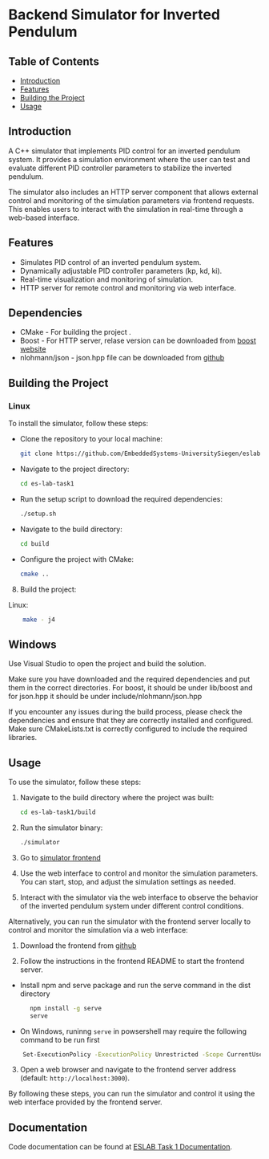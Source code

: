 # Backend Simulator for Inverted Pendulum

## Table of Contents

- [Introduction](#introduction)
- [Features](#features)
- [Building the Project](#building-the-project)
- [Usage](#usage)

## Introduction

A C++ simulator that implements PID control for an inverted pendulum system.
It provides a simulation environment where the user can test and evaluate
different PID controller parameters to stabilize the inverted pendulum.

The simulator also includes an HTTP server component that allows
external control and monitoring of the simulation parameters via frontend requests.
This enables users to interact with the simulation
in real-time through a web-based interface.

## Features

- Simulates PID control of an inverted pendulum system.
- Dynamically adjustable PID controller parameters (kp, kd, ki).
- Real-time visualization and monitoring of simulation.
- HTTP server for remote control and monitoring via web interface.

## Dependencies

- CMake - For building the project .
- Boost - For HTTP server, relase version can be downloaded from [boost website](https://www.boost.org/users/download/)
- nlohmann/json - json.hpp file can be downloaded from [github](https://github.com/nlohmann/json/releases/tag/v3.11.3)

## Building the Project

### Linux

To install the simulator, follow these steps:

- Clone the repository to your local machine:

  ```bash
  git clone https://github.com/EmbeddedSystems-UniversitySiegen/eslab-task1.git
  ```

- Navigate to the project directory:

  ```bash
  cd es-lab-task1
  ```

- Run the setup script to download the required dependencies:

  ```bash
  ./setup.sh
  ```

- Navigate to the build directory:

  ```bash
  cd build
  ```

- Configure the project with CMake:

  ```bash
  cmake ..
  ```

8. Build the project:

Linux:

```bash
    make - j4
```

## Windows

Use Visual Studio to open the project and build the solution.

Make sure you have downloaded and the required dependencies and put them in the correct directories.
For boost, it should be under lib/boost and for json.hpp it should be under include/nlohmann/json.hpp

If you encounter any issues during the build process,
please check the dependencies and ensure that they are correctly installed and configured.
Make sure CMakeLists.txt is correctly configured to include the required libraries.

## Usage

To use the simulator, follow these steps:

1. Navigate to the build directory where the project was built:

   ```bash
   cd es-lab-task1/build
   ```

2. Run the simulator binary:

   ```bash
   ./simulator
   ```

3. Go to [simulator frontend](https://eslab.es.eti.uni-siegen.de/eslab1/index.html)

4. Use the web interface to control and monitor the simulation parameters.
   You can start, stop, and adjust the simulation settings as needed.

5. Interact with the simulator via the web interface
   to observe the behavior of the inverted pendulum system
   under different control conditions.

Alternatively, you can run the simulator with the frontend server locally
to control and monitor the simulation via a web interface:

1. Download the frontend from [github](https://github.com/linem-davton/inverted_pendulum_frontend/releases)

2. Follow the instructions in the frontend README to start the frontend server.

- Install npm and serve package and run the serve command in the dist directory

```BASH
      npm install -g serve
      serve
```

- On Windows, runinng `serve` in powsershell may require
  the following command to be run first

```BASH
    Set-ExecutionPolicy -ExecutionPolicy Unrestricted -Scope CurrentUser
```

3. Open a web browser and navigate to the frontend server address (default: `http://localhost:3000`).

By following these steps, you can run the simulator and control it
using the web interface provided by the frontend server.

## Documentation

Code documentation can be found at [ESLAB Task 1 Documentation](https://eslab.es.eti.uni-siegen.de/eslab1/docs/index.html).
